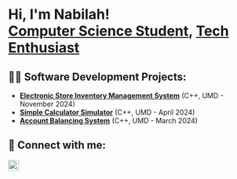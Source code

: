 <h1>Hi, I'm Nabilah! <br/> <a href="https://www.linkedin.com/in/nabilah-saleh/">Computer Science Student</a>, <a href="https://www.instagram.com/NabilahSaleh">Tech Enthusiast</a></h1>

<h2>👨‍💻 Software Development Projects:</h2>

- <b><a href="https://github.com/NabilahSaleh/Electronic-Store-Inventory-Management-System">Electronic Store Inventory Management System</a></b> (C++, UMD - November 2024)
- <b><a href="https://github.com/NabilahSaleh/Simple-Calculator-Simulator">Simple Calculator Simulator</a></b> (C++, UMD - April 2024)
- <b><a href="https://github.com/NabilahSaleh/Account-Balancing-System">Account Balancing System</a></b> (C++, UMD - March 2024)

<h2> 🤳 Connect with me:</h2>

[<img align="left" alt="NabilahSaleh | LinkedIn" width="22px" src="https://cdn.jsdelivr.net/npm/simple-icons@v3/icons/linkedin.svg" />][linkedin]

[linkedin]: https://linkedin.com/in/nabilah-saleh

<!--
**NabilahSaleh/NabilahSaleh** is a ✨ _special_ ✨ repository because its `README.md` (this file) appears on your GitHub profile.

Here are some ideas to get you started:

- 🔭 I’m currently working on ...
- 🌱 I’m currently learning ...
- 👯 I’m looking to collaborate on ...
- 🤔 I’m looking for help with ...
- 💬 Ask me about ...
- 📫 How to reach me: ...
- 😄 Pronouns: ...
- ⚡ Fun fact: ...
-->
